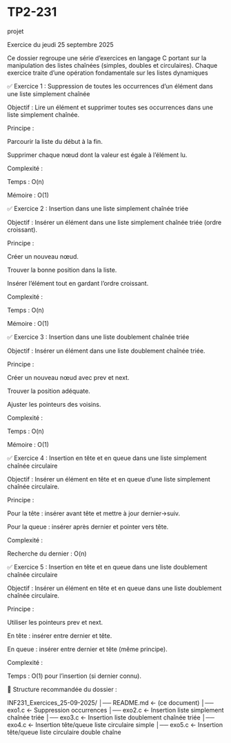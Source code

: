 # TP2-231
projet 

Exercice du jeudi 25 septembre 2025

Ce dossier regroupe une série d’exercices en langage C portant sur la manipulation des listes chaînées (simples, doubles et circulaires).
Chaque exercice traite d’une opération fondamentale sur les listes dynamiques

✅ Exercice 1 : Suppression de toutes les occurrences d’un élément dans une liste simplement chaînée

Objectif : Lire un élément et supprimer toutes ses occurrences dans une liste simplement chaînée.

Principe :

Parcourir la liste du début à la fin.

Supprimer chaque nœud dont la valeur est égale à l’élément lu.


Complexité :

Temps : O(n)

Mémoire : O(1)

✅ Exercice 2 : Insertion dans une liste simplement chaînée triée

Objectif : Insérer un élément dans une liste simplement chaînée triée (ordre croissant).

Principe :

Créer un nouveau nœud.

Trouver la bonne position dans la liste.

Insérer l’élément tout en gardant l’ordre croissant.


Complexité :

Temps : O(n)

Mémoire : O(1)

✅ Exercice 3 : Insertion dans une liste doublement chaînée triée

Objectif : Insérer un élément dans une liste doublement chaînée triée.

Principe :

Créer un nouveau nœud avec prev et next.

Trouver la position adéquate.

Ajuster les pointeurs des voisins.


Complexité :

Temps : O(n)

Mémoire : O(1)

✅ Exercice 4 : Insertion en tête et en queue dans une liste simplement chaînée circulaire

Objectif : Insérer un élément en tête et en queue d’une liste simplement chaînée circulaire.

Principe :

Pour la tête : insérer avant tête et mettre à jour dernier->suiv.

Pour la queue : insérer après dernier et pointer vers tête.


Complexité :

Recherche du dernier : O(n)

✅ Exercice 5 : Insertion en tête et en queue dans une liste doublement chaînée circulaire

Objectif : Insérer un élément en tête et en queue dans une liste doublement chaînée circulaire.

Principe :

Utiliser les pointeurs prev et next.

En tête : insérer entre dernier et tête.

En queue : insérer entre dernier et tête (même principe).


Complexité :

Temps : O(1) pour l’insertion (si dernier connu).

📂 Structure recommandée du dossier :

INF231_Exercices_25-09-2025/
│── README.md   ← (ce document)
│── exo1.c      ← Suppression occurrences
│── exo2.c      ← Insertion liste simplement chaînée triée
│── exo3.c      ← Insertion liste doublement chaînée triée
│── exo4.c      ← Insertion tête/queue liste circulaire simple
│── exo5.c      ← Insertion tête/queue liste circulaire double chaîne 
